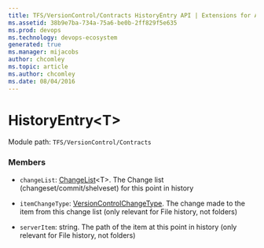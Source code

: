 ```yaml
---
title: TFS/VersionControl/Contracts HistoryEntry API | Extensions for Azure DevOps Services
ms.assetid: 38b9e7ba-734a-75a6-be0b-2ff829f5e635
ms.prod: devops
ms.technology: devops-ecosystem
generated: true
ms.manager: mijacobs
author: chcomley
ms.topic: article
ms.author: chcomley
ms.date: 08/04/2016
---
```


# HistoryEntry&lt;T&gt;

Module path: `TFS/VersionControl/Contracts`


### Members

* `changeList`: [ChangeList](../../../TFS/VersionControl/Contracts/ChangeList.md)&lt;T&gt;. The Change list (changeset/commit/shelveset) for this point in history

* `itemChangeType`: [VersionControlChangeType](../../../TFS/VersionControl/Contracts/VersionControlChangeType.md). The change made to the item from this change list (only relevant for File history, not folders)

* `serverItem`: string. The path of the item at this point in history (only relevant for File history, not folders)

